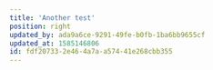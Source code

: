 ```yaml
---
title: 'Another test'
position: right
updated_by: ada9a6ce-9291-49fe-b0fb-1ba6bb9655cf
updated_at: 1585146806
id: fdf20733-2e46-4a7a-a574-41e268cbb355
---
```

